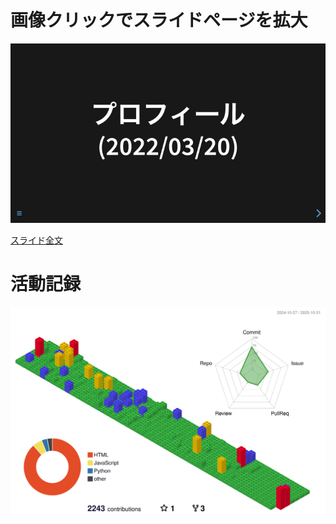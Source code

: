 # 画像クリックでスライドページを拡大
[![](https://raw.githubusercontent.com/shimajima-eiji/__Backup_Images/main/Github/shimajima-eiji.github.io/nomark/webp/profile/profile_blog_720.webp)](https://shimajima-eiji.github.io)

[スライド全文](https://github.com/shimajima-eiji/shimajima-eiji.github.io)

# 活動記録
![](https://raw.githubusercontent.com/shimajima-eiji/__Github-Operation/main/profile-3d-contrib/profile-gitblock.svg)
